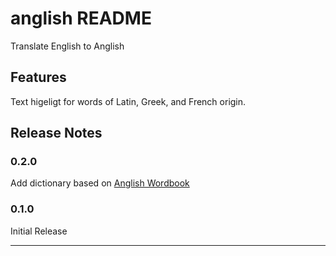 # anglish README

Translate English to Anglish

## Features

Text higeligt for words of Latin, Greek, and French origin.

## Release Notes

### 0.2.0

Add dictionary based on [Anglish Wordbook](https://anglisc.miraheze.org/wiki/Anglish_Wordbook)

### 0.1.0

Initial Release

---
